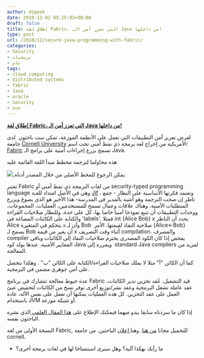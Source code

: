 ```yaml
---
author: dzgeek
date: 2010-12-02 09:25:03+00:00
draft: false
title: إطلاق لغة Fabric، التي تعزز أمن الـ Java من داخلها!
type: post
url: /2010/12/secure-java-programming-with-fabric/
categories:
- Security
- برمجيات
- عام
tags:
- cloud computing
- distributed systems
- fabric
- Java
- oracle
- Security
- sun
---
```


**[إطلاق لغة Fabric، التي تعزز أمن الـ Java من داخلها!](https://www.it-scoop.com/2010/12/secure-java-programming-with-fabric)**


لغرض تعزيز أمن التطبيقات التي تعمل على الأنظمة الموزعة، تمكن ست باحثون  لدى جامعة [Cornell University](http://www.cornell.edu/) الأمريكية من إخراج لغة برمجة ذي نمط أمني تحت اسم: [Fabric](http://www.news.cornell.edu/stories/Sept10/Fabric.html) تسمح بزرع إجراءات أمنية على برامج الـ Java.


هذه محاولتنا لترجمة مخطط مبدأ اللغة القائمة عليه




[![](https://www.it-scoop.com/wp-content/uploads/2010/12/fabric_ar.jpg)
](https://www.it-scoop.com/2010/12/secure-java-programming-with-fabric)يمكن الرجوع للمخط الأصلي من خلال المصدر أدناه








تعتبر Fabric من لغات البرمجة ذي نمط أمني أو security-typed programming language وهي في الأصل امتداد للغـة [Jif](http://www.cs.cornell.edu/jif/) ، وتعتمد فكرتها الأساسية على النظار - جمع ناظر إن صحت الترجمة وهو أشبه بالمدير في المدرسة- هذا الأخير هو الذي يصوغ ويزرع المتطلبات الأمنية، وهناك علاقات وعمال تسمح للمستخدمين، العمليات، المجموعات، ووحدات التطبيقات أن تتبع نموذجا أمنيا خاصا بها، كل على حدة، وللنظار صلاحيات القراءة والكتابة على الكائنات المصاغة في 'labels'. فمثلا int {Alice Bob} x يحدد أن الناظر Alice يتحكم في المتغيرة `x` وأن لـ Bob  صلاحية النفاذ لقيمتها. الأمر {Alice←Bob} يسمح لـ Bob أن يغير من قيمة x أثناء وقت التصريف compilation. والمصرف compiler يفحص إذا كان الكود المصدري يحترم صلاحيات النفاذ إلى الكائنات وباقي المعايير الأمنية. عندها يولد كود Java ويمرره إلى  standard Java compilers لمزيد من المعالجة.

كما أن الكائن "أ" مثلا لا يملك صلاحيات القراءة/الكتابة على الكائن "ب" . وهكذا نتحصل على أمن جوهري مضمن في البرمجية.

عدة خيوط معالجة تتشارك في برنامج Fabric قيد التشغيل، عُقد تخزين تدير الكائنات، عقد عاملة تشغل البرمجية وعقد نشر/توزيع أخرى توفر نسخ من الكائنات لتخفيض عبئ العمل على عقد التخزين. كل هذه العمليات يمكنها أن تعمل على نفس الآلة، عادة باستخدام JVM أو شبكة موزعة.

إذا كان ما سردناه سابقا يبدو مبهما فيمكنك الإطلاع على [هذا المقال العلمي ](http://www.cs.cornell.edu/andru/papers/fabric-sosp09.pdf)الذي نشره الباحثون نفسه.

النسخة الأولى من لغة Fabric, للتحميل مجانا [من هنا](http://www.cs.cornell.edu/Projects/fabric/releases/fabric-0.1.0.tar.gz). وهنا[ إعلان](http://www.news.cornell.edu/stories/Sept10/Fabric.html) الباحثين. من جامعة cornell.

- ما رأيك بهكذا آلية؟ وهل سنرى استنساخا لها في لغات برمجة أخرى؟

